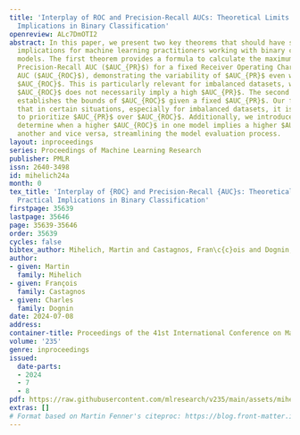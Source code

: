 ```yaml
---
title: 'Interplay of ROC and Precision-Recall AUCs: Theoretical Limits and Practical
  Implications in Binary Classification'
openreview: ALc7DmOTI2
abstract: In this paper, we present two key theorems that should have significant
  implications for machine learning practitioners working with binary classification
  models. The first theorem provides a formula to calculate the maximum and minimum
  Precision-Recall AUC ($AUC_{PR}$) for a fixed Receiver Operating Characteristic
  AUC ($AUC_{ROC}$), demonstrating the variability of $AUC_{PR}$ even with a high
  $AUC_{ROC}$. This is particularly relevant for imbalanced datasets, where a good
  $AUC_{ROC}$ does not necessarily imply a high $AUC_{PR}$. The second theorem inversely
  establishes the bounds of $AUC_{ROC}$ given a fixed $AUC_{PR}$. Our findings highlight
  that in certain situations, especially for imbalanced datasets, it is more informative
  to prioritize $AUC_{PR}$ over $AUC_{ROC}$. Additionally, we introduce a method to
  determine when a higher $AUC_{ROC}$ in one model implies a higher $AUC_{PR}$ in
  another and vice versa, streamlining the model evaluation process.
layout: inproceedings
series: Proceedings of Machine Learning Research
publisher: PMLR
issn: 2640-3498
id: mihelich24a
month: 0
tex_title: 'Interplay of {ROC} and Precision-Recall {AUC}s: Theoretical Limits and
  Practical Implications in Binary Classification'
firstpage: 35639
lastpage: 35646
page: 35639-35646
order: 35639
cycles: false
bibtex_author: Mihelich, Martin and Castagnos, Fran\c{c}ois and Dognin, Charles
author:
- given: Martin
  family: Mihelich
- given: François
  family: Castagnos
- given: Charles
  family: Dognin
date: 2024-07-08
address:
container-title: Proceedings of the 41st International Conference on Machine Learning
volume: '235'
genre: inproceedings
issued:
  date-parts:
  - 2024
  - 7
  - 8
pdf: https://raw.githubusercontent.com/mlresearch/v235/main/assets/mihelich24a/mihelich24a.pdf
extras: []
# Format based on Martin Fenner's citeproc: https://blog.front-matter.io/posts/citeproc-yaml-for-bibliographies/
---
```

